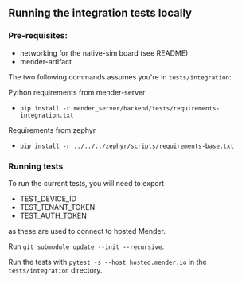 ## Running the integration tests locally

### Pre-requisites:
 - networking for the native-sim board (see README)
 - mender-artifact

The two following commands assumes you're in `tests/integration`:

Python requirements from mender-server
- `pip install -r mender_server/backend/tests/requirements-integration.txt`

Requirements from zephyr
- `pip install -r ../../../zephyr/scripts/requirements-base.txt`

### Running tests
To run the current tests, you will need to export
 - TEST_DEVICE_ID
 - TEST_TENANT_TOKEN
 - TEST_AUTH_TOKEN

as these are used to connect to hosted Mender.

Run `git submodule update --init --recursive`.

Run the tests with `pytest -s --host hosted.mender.io` in the `tests/integration` directory.

